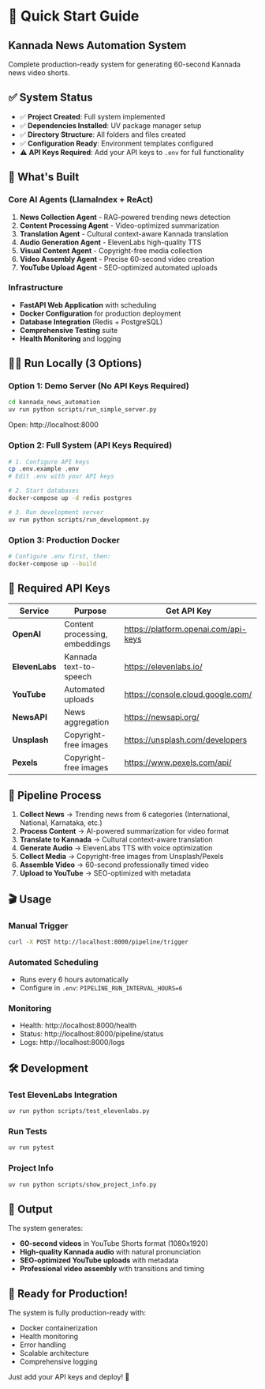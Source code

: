 # 🚀 Quick Start Guide

## Kannada News Automation System
Complete production-ready system for generating 60-second Kannada news video shorts.

## ✅ System Status
- ✅ **Project Created**: Full system implemented
- ✅ **Dependencies Installed**: UV package manager setup
- ✅ **Directory Structure**: All folders and files created
- ✅ **Configuration Ready**: Environment templates configured
- ⚠️ **API Keys Required**: Add your API keys to `.env` for full functionality

## 🎯 What's Built

### Core AI Agents (LlamaIndex + ReAct)
1. **News Collection Agent** - RAG-powered trending news detection
2. **Content Processing Agent** - Video-optimized summarization
3. **Translation Agent** - Cultural context-aware Kannada translation
4. **Audio Generation Agent** - ElevenLabs high-quality TTS
5. **Visual Content Agent** - Copyright-free media collection
6. **Video Assembly Agent** - Precise 60-second video creation
7. **YouTube Upload Agent** - SEO-optimized automated uploads

### Infrastructure
- **FastAPI Web Application** with scheduling
- **Docker Configuration** for production deployment
- **Database Integration** (Redis + PostgreSQL)
- **Comprehensive Testing** suite
- **Health Monitoring** and logging

## 🏃‍♂️ Run Locally (3 Options)

### Option 1: Demo Server (No API Keys Required)
```bash
cd kannada_news_automation
uv run python scripts/run_simple_server.py
```
Open: http://localhost:8000

### Option 2: Full System (API Keys Required)
```bash
# 1. Configure API keys
cp .env.example .env
# Edit .env with your API keys

# 2. Start databases
docker-compose up -d redis postgres

# 3. Run development server
uv run python scripts/run_development.py
```

### Option 3: Production Docker
```bash
# Configure .env first, then:
docker-compose up --build
```

## 🔑 Required API Keys

| Service | Purpose | Get API Key |
|---------|---------|-------------|
| **OpenAI** | Content processing, embeddings | https://platform.openai.com/api-keys |
| **ElevenLabs** | Kannada text-to-speech | https://elevenlabs.io/ |
| **YouTube** | Automated uploads | https://console.cloud.google.com/ |
| **NewsAPI** | News aggregation | https://newsapi.org/ |
| **Unsplash** | Copyright-free images | https://unsplash.com/developers |
| **Pexels** | Copyright-free images | https://www.pexels.com/api/ |

## 🔄 Pipeline Process

1. **Collect News** → Trending news from 6 categories (International, National, Karnataka, etc.)
2. **Process Content** → AI-powered summarization for video format
3. **Translate to Kannada** → Cultural context-aware translation
4. **Generate Audio** → ElevenLabs TTS with voice optimization
5. **Collect Media** → Copyright-free images from Unsplash/Pexels  
6. **Assemble Video** → 60-second professionally timed video
7. **Upload to YouTube** → SEO-optimized with metadata

## 🎬 Usage

### Manual Trigger
```bash
curl -X POST http://localhost:8000/pipeline/trigger
```

### Automated Scheduling
- Runs every 6 hours automatically
- Configure in `.env`: `PIPELINE_RUN_INTERVAL_HOURS=6`

### Monitoring
- Health: http://localhost:8000/health
- Status: http://localhost:8000/pipeline/status
- Logs: http://localhost:8000/logs

## 🛠️ Development

### Test ElevenLabs Integration
```bash
uv run python scripts/test_elevenlabs.py
```

### Run Tests
```bash
uv run pytest
```

### Project Info
```bash
uv run python scripts/show_project_info.py
```

## 📱 Output

The system generates:
- **60-second videos** in YouTube Shorts format (1080x1920)
- **High-quality Kannada audio** with natural pronunciation
- **SEO-optimized YouTube uploads** with metadata
- **Professional video assembly** with transitions and timing

## 🎉 Ready for Production!

The system is fully production-ready with:
- Docker containerization
- Health monitoring
- Error handling
- Scalable architecture
- Comprehensive logging

Just add your API keys and deploy! 🚀